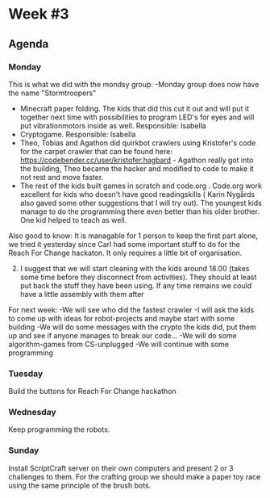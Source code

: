 # Week #3

## Agenda

### Monday
This is what we did with the mondsy group:
-Monday group does now have the name "Stormtroopers" 
- Minecraft paper folding. The kids that did this cut it out and will put it together next time with possibilities to program LED's for eyes and will put vibrationmotors inside as well. Responsible: Isabella
- Cryptogame. Responsible: Isabella
- Theo, Tobias and Agathon did quirkbot crawlers using Kristofer's code for the carpet crawler that can be found here: https://codebender.cc/user/kristofer.hagbard - Agathon really got into the building, Theo became the hacker and modified to code to make it not rest and move faster. 
- The rest of the kids built games in scratch and code.org . Code.org work excellent for kids who doesn't have good readingskills ( Karin Nygårds also gaved some other suggestions that I will try out). The youngest kids manage to do the programming there even better than his older brother. One kid helped to teach as well. 

Also good to know: It is managable for 1 person to keep the first part alone, we tried it yesterday since Carl had some important stuff to do for the Reach For Change hackaton. It only requires a little bit of organisation. 

2) I suggest that we will start cleaning with the kids around 18.00 (takes some time before they disconnect from activities). They should at least put back the stuff they have been using. If any time remains we could have a little assembly with them after

For next week: 
-We will see who did the fastest crawler
-I will ask the kids to come up with ideas for robot-projects and maybe start with some building
-We will do some messages with the crypto the kids did, put them up and see if anyone manages to break our code...
-We will do some algorithm-games from CS-unplugged
-We will continue with some programming


### Tuesday
Build the buttons for Reach For Change hackathon

### Wednesday
Keep programming the robots.

### Sunday
Install ScriptCraft server on their own computers and present 2 or 3 challenges to them. For the crafting group we should make a paper toy race using the same principle of the brush bots.
